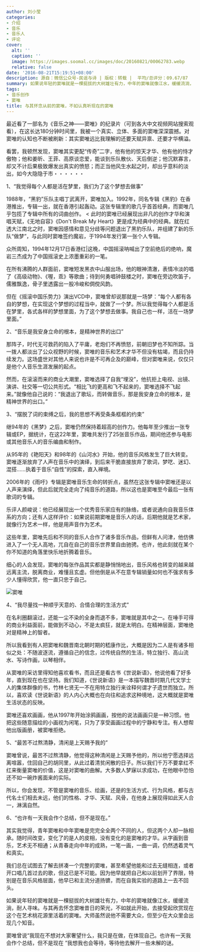 ```yaml
---
author: 刘小莹
categories:
- 介绍
- 音乐
- 音乐人
- 评论
cover:
  alt: ''
  caption: ''
  image: https://images.soomal.cc/images/doc/20160821/00062783.webp
  relative: false
date: '2016-08-21T15:19:51+08:00'
description: 源自：微信公众号-民谣与诗 | 版权：转载 |  平均/总评分：09.67/87
summary: 如果说年轻的窦唯就是一棵挺拔的大树雄壮有力，中年的窦唯就像江水，缓缓流淌，耐人寻味。与其再去怀念窦唯昔日的荣光，不如就此开始，去接受起欣赏现在这个在艺术桃花源里活着的窦唯。大师虽然说他不需要大众，但至少在大众里会出现几个知音……
tags:
- 音乐创作
- 窦唯
title: 与其怀念从前的窦唯，不如认真听现在的窦唯
---
```


最近看了一部名为《音乐之神――窦唯》的纪录片（可到各大中文视频网站搜索观看），在这长达180分钟时间里，我被一个真实、立体、多面的窦唯深深震撼。对窦唯的认知也不断被刷新：其实窦唯远比我理解的还要天赋异禀、还要才华横溢。

看罢，我顿然发现，窦唯其实更配“传奇”二字，他有他的惊天才华、他有他的恃才傲物；他和姜昕、王菲、高原谈恋爱，能谈到乐队散伙、天后倒逆；他沉默寡言，却又不计后果极致爆发出真实的愤怒；而正当他风生水起之时，却出乎意料的淡出，如今大隐隐于市・・・・・・

1、“我觉得每个人都是活在梦里，我们为了这个梦想去做事”

1988年，“黑豹”乐队主唱丁武离开，窦唯加入。1992年，同名专辑《黑豹》在香港推出，专辑一出，就在香港引起轰动。这张专辑里的歌几乎首首经典，而窦唯几乎包揽了专辑中所有的词曲创作。
<
此时的窦唯已经展现出非凡的创作才华和演唱天赋，《无地自容》《Don't Break My Heart》更是成为经典中的经典。就在红透大江南北之时，窦唯因感情和意见分歧等问题退出了黑豹乐队，并组建了新的乐队“做梦”，与此同时窦唯签约魔岩，于1994年发行第一张个人专辑。

众所周知，1994年12月17日香港红|这晚，中国摇滚呐喊出了空前绝后的绝响，魔岩三杰成为了中国摇滚史上浓墨重彩的一笔。

在所有沸腾的人群面前，窦唯短发黑衣中山服出场，他的眼神清澈，表情冷淡的唱了《高级动物》、《喔，乖》等歌曲；待到何勇唱钟鼓楼之时，窦唯在旁边吹笛子，儒雅飘逸，骨子里透露出一股冷峻和倜傥风韵。

但在《摇滚中国乐势力》演出VCD中，窦唯曾却说那就是一场梦：“每个人都有各自的梦想，在实现这个梦想的过程当中，就做了一个梦。所以我觉得每个人都是活在梦里，各式各样的梦想里面，为了这个梦想去做事。我自己也一样，活在一场梦里面。”

2、“音乐是我安身立命的根本，是精神世界的出口”

那阵子，时代无可救药的陷入了平庸，老炮们不再愤怒，前朝旧梦也不知所踪。当一拨人都淡出了公众视野的时候，窦唯的音乐和艺术才华不但没有枯竭，而且仍持续发力。这场盛世对其他人来说也许是不可再企及的巅峰，但对窦唯来说，仅仅只是他个人音乐生涯发展的起点。

然而，在滚滚而来的商业大潮里，窦唯选择了自我“埋没”，他抗拒上电视、出镜、演讲、社交等一切公共形式。“相比飞的更高和飞不起来的，窦唯选择不飞起来。”就像他自己说的：“我退出了歌坛，而转做音乐，那是我安身立命的根本，是精神世界的出口。”

3、“摆脱了词的束缚之后，我的思想不再受条条框框的约束”

继94年的《黑梦》之后，窦唯仍然保持着超高的创作力。他每年至少推出一张专辑或EP，据统计，在这22年里，窦唯共发行了25张音乐作品，期间他还参与电影或其他音乐人的音乐编曲和制作。

从95年的《艳阳天》和98年的《山河水》开始，他的音乐风格发生了巨大转变。窦唯逐渐放弃了人声在音乐中的演绎，到后来干脆直接放弃了歌词，梦呓、迷幻、混搭……执着于音乐“自性”的探索，直入禅境。

2006年的《雨吁》专辑是窦唯音乐生命的转折点，虽然在这张专辑中窦唯还是以人声来演绎，但此后就完全走向了纯音乐的道路，所以这也是窦唯至今最后一张有歌词的专辑。

乐评人颜峻说：他已经展现出一个优秀音乐家应有的脉络，或者说通向自我音乐体系的方向；还有人这样评价：如果说前期窦唯是音乐人的话，后期他就是艺术家，就像行为艺术一样，他是用声音作为艺术。

这些年里，窦唯先后和不同的音乐人合作了诸多音乐作品，但鲜有人问津，他仿佛进入了一个无人高地，兀自在自己的音乐世界里自由驰骋。也许，他此刻就在某个你不知道的角落里快乐地折腾着音乐。

细心的人会发现，窦唯的每张作品其实都是静悄悄地出，音乐风格也转变的越来越远离主流，脱离商业，难懂且玄虚。但他倒是从不在意专辑销量如何也不强求有多少人懂得欣赏，他一直只忠于自己。

![窦唯](https://images.soomal.cc/images/doc/20160821/00062782.webp)





4、“我尽量找一种顺乎天意的、合情合理的生活方式”

在名利圈翻滚过，还能一尘不染的全身而退不多，窦唯就是其中之一。在唾手可得的商业利益面前，能做到不动心，不是太疯狂，就是太明白。在精神层面，窦唯绝对是精神上的智者。

所以我看到有人把窦唯和魏晋南北朝时期的嵇康作比，大概是因为二人是有诸多相似之处：不随波逐流，遵循自己的信念，过传统自然的生活，特立独行、高山流水、写诗作画，以琴相伴。

从窦唯的采访里得知他喜欢看书，而且还是看古书《世说新语》，他说他看了好多年，直到现在也在坚持。我们知道，《世说新语》是一本描写魏晋时期几代文学士人的集体群像的书，竹林七贤无一不在用特立独行来诠释何谓才子遗世而独立。所以，喜欢读《世说新语》的人内心大概也在向往和追求这种境地，这大概就是窦唯生活状态的反映。

窦唯还喜欢画画，他从1997年开始涂鸦画画，按他的说法画画只是一种习惯。他把这些随意描绘的小画视为闲笔，只为了享受画画过程中的宁静和专注。有人想帮他出版画册，被窦唯拒绝。

5、“最苦不过熬清静，清闲是上天赐予我的”

窦唯曾说，最苦不过熬清静，他觉得这种清闲是上天赐予他的，所以他宁愿选择远离喧嚣，住回自己的胡同里，从此过着清贫闲散的日子。所以我们千万不要拿红不红来衡量窦唯的价值，这是对窦唯的曲解。大多数人梦寐以求成功，在他眼中恐怕还不如一碗炸酱面来的实际。

所以，你会发现，不管是窦唯的音乐、绘画，还是的生活方式、行为风格，都与古代名士们相去未远，他们的性格、才华、天赋、风骨，在他身上展现得如此天人合一，淋漓自然。

6、“也许有一天我会作个总结，但不是现在。”

其实我觉得，青年窦唯和中年窦唯是完完全全两个不同的人，但这两个人却一脉相承。随时间改变，变化了的是人的皮相，没有变化的是窦唯的才华。从字画到音乐，艺术无不相通；从青春走向中年的成熟，一笔一画，一曲一调，仍然透着灵气和真实。

我们总在试图去了解去拼凑一个完整的窦唯，甚至希望他能和过去无缝相连，或者开口唱几首过去的歌，但这已是不可能。因为他早就把自己和以前划开了界限，特别是在音乐风格层面，他早已和主流分道扬镳，而在自我实验的道路上一去不回头。

如果说年轻的窦唯就是一棵挺拔的大树雄壮有力，中年的窦唯就像江水，缓缓流淌，耐人寻味。与其再去怀念窦唯昔日的荣光，不如就此开始，去接受起欣赏现在这个在艺术桃花源里活着的窦唯。大师虽然说他不需要大众，但至少在大众里会出现几个知音。

窦唯曾说“我现在不想对大家奢望什么，我只是在做，在体现自己。也许有一天我会作个总结，但不是现在 ”我想我也会等待，等待他去解开一些未解的谜。